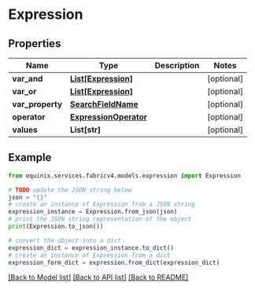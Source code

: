 # Expression


## Properties

Name | Type | Description | Notes
------------ | ------------- | ------------- | -------------
**var_and** | [**List[Expression]**](Expression.md) |  | [optional] 
**var_or** | [**List[Expression]**](Expression.md) |  | [optional] 
**var_property** | [**SearchFieldName**](SearchFieldName.md) |  | [optional] 
**operator** | [**ExpressionOperator**](ExpressionOperator.md) |  | [optional] 
**values** | **List[str]** |  | [optional] 

## Example

```python
from equinix.services.fabricv4.models.expression import Expression

# TODO update the JSON string below
json = "{}"
# create an instance of Expression from a JSON string
expression_instance = Expression.from_json(json)
# print the JSON string representation of the object
print(Expression.to_json())

# convert the object into a dict
expression_dict = expression_instance.to_dict()
# create an instance of Expression from a dict
expression_form_dict = expression.from_dict(expression_dict)
```
[[Back to Model list]](../README.md#documentation-for-models) [[Back to API list]](../README.md#documentation-for-api-endpoints) [[Back to README]](../README.md)


